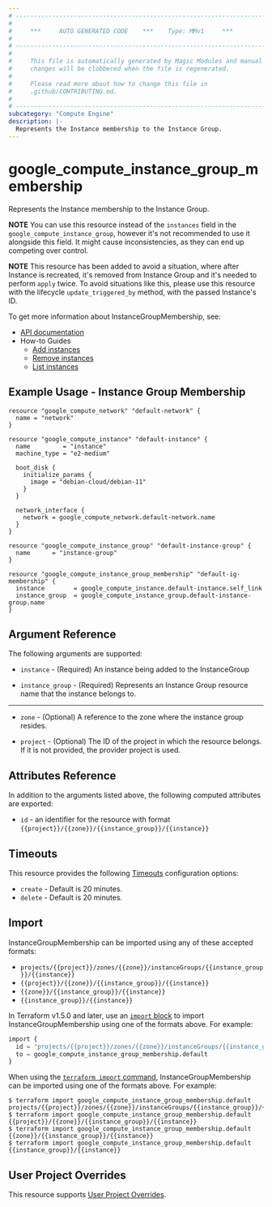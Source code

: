 ```yaml
---
# ----------------------------------------------------------------------------
#
#     ***     AUTO GENERATED CODE    ***    Type: MMv1     ***
#
# ----------------------------------------------------------------------------
#
#     This file is automatically generated by Magic Modules and manual
#     changes will be clobbered when the file is regenerated.
#
#     Please read more about how to change this file in
#     .github/CONTRIBUTING.md.
#
# ----------------------------------------------------------------------------
subcategory: "Compute Engine"
description: |-
  Represents the Instance membership to the Instance Group.
---
```


# google\_compute\_instance\_group\_membership

Represents the Instance membership to the Instance Group.

**NOTE** You can use this resource instead of the `instances` field in the
`google_compute_instance_group`, however it's not recommended to use it alongside this field.
It might cause inconsistencies, as they can end up competing over control.

**NOTE** This resource has been added to avoid a situation, where after
Instance is recreated, it's removed from Instance Group and it's needed to
perform `apply` twice. To avoid situations like this, please use this resource
with the lifecycle `update_triggered_by` method, with the passed Instance's ID.


To get more information about InstanceGroupMembership, see:

* [API documentation](https://cloud.google.com/compute/docs/reference/rest/v1/instanceGroups)
* How-to Guides
    * [Add instances](https://cloud.google.com/compute/docs/reference/rest/v1/instanceGroups/addInstances)
    * [Remove instances](https://cloud.google.com/compute/docs/reference/rest/v1/instanceGroups/removeInstances)
    * [List instances](https://cloud.google.com/compute/docs/reference/rest/v1/instanceGroups/listInstances)

## Example Usage - Instance Group Membership


```hcl
resource "google_compute_network" "default-network" {
  name = "network"
}

resource "google_compute_instance" "default-instance" {
  name         = "instance"
  machine_type = "e2-medium"

  boot_disk {
    initialize_params {
      image = "debian-cloud/debian-11"
    }
  }

  network_interface {
    network = google_compute_network.default-network.name
  }
}

resource "google_compute_instance_group" "default-instance-group" {
  name      = "instance-group"
}

resource "google_compute_instance_group_membership" "default-ig-membership" {
  instance        = google_compute_instance.default-instance.self_link
  instance_group  = google_compute_instance_group.default-instance-group.name
}
```

## Argument Reference

The following arguments are supported:


* `instance` -
  (Required)
  An instance being added to the InstanceGroup

* `instance_group` -
  (Required)
  Represents an Instance Group resource name that the instance belongs to.


- - -


* `zone` -
  (Optional)
  A reference to the zone where the instance group resides.

* `project` - (Optional) The ID of the project in which the resource belongs.
    If it is not provided, the provider project is used.


## Attributes Reference

In addition to the arguments listed above, the following computed attributes are exported:

* `id` - an identifier for the resource with format `{{project}}/{{zone}}/{{instance_group}}/{{instance}}`


## Timeouts

This resource provides the following
[Timeouts](https://developer.hashicorp.com/terraform/plugin/sdkv2/resources/retries-and-customizable-timeouts) configuration options:

- `create` - Default is 20 minutes.
- `delete` - Default is 20 minutes.

## Import


InstanceGroupMembership can be imported using any of these accepted formats:

* `projects/{{project}}/zones/{{zone}}/instanceGroups/{{instance_group}}/{{instance}}`
* `{{project}}/{{zone}}/{{instance_group}}/{{instance}}`
* `{{zone}}/{{instance_group}}/{{instance}}`
* `{{instance_group}}/{{instance}}`


In Terraform v1.5.0 and later, use an [`import` block](https://developer.hashicorp.com/terraform/language/import) to import InstanceGroupMembership using one of the formats above. For example:

```tf
import {
  id = "projects/{{project}}/zones/{{zone}}/instanceGroups/{{instance_group}}/{{instance}}"
  to = google_compute_instance_group_membership.default
}
```

When using the [`terraform import` command](https://developer.hashicorp.com/terraform/cli/commands/import), InstanceGroupMembership can be imported using one of the formats above. For example:

```
$ terraform import google_compute_instance_group_membership.default projects/{{project}}/zones/{{zone}}/instanceGroups/{{instance_group}}/{{instance}}
$ terraform import google_compute_instance_group_membership.default {{project}}/{{zone}}/{{instance_group}}/{{instance}}
$ terraform import google_compute_instance_group_membership.default {{zone}}/{{instance_group}}/{{instance}}
$ terraform import google_compute_instance_group_membership.default {{instance_group}}/{{instance}}
```

## User Project Overrides

This resource supports [User Project Overrides](https://registry.terraform.io/providers/hashicorp/google/latest/docs/guides/provider_reference#user_project_override).
